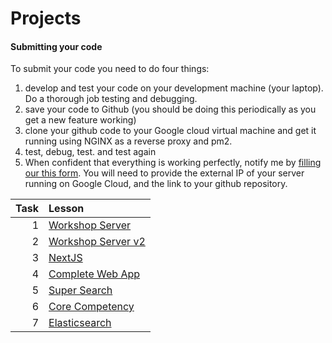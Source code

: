 # Projects

#### Submitting your code

To submit your code you need to do four things:

1. develop and test your code on your development machine (your laptop). Do a thorough job testing and debugging.
2. save your code to Github (you should be doing this periodically as you get a new feature working)
3. clone your github code to your Google cloud virtual machine and get it running using NGINX as a reverse proxy and pm2.
4. test, debug, test. and test again
5. When confident that everything is working perfectly,  notify me by [filling our this form](https://forms.gle/Wymwd7ZoTvMs3vYL7). You will need to provide the external IP of your server running on Google Cloud, and the link to your github repository.



| Task | Lesson                                             |
| ---: | :------------------------------------------------- |
|    1 | [Workshop Server](workshop-server/README.md)       |
|    2 | [Workshop Server v2](workshop-server-v2/README.md) |
|    3 | [NextJS](nextjs)                                   |
|    4 | [Complete Web App](complete-web-app)               |
|    5 | [Super Search](super-search)                       |
|    6 | [Core Competency](core_competency.md)              |
|    7 | [Elasticsearch](elasticsearch)                     |



